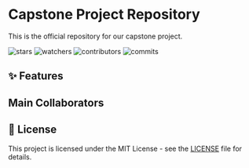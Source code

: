 # Capstone Project Repository

 This is the official repository for our capstone project.

![stars](https://img.shields.io/github/stars/ivanreeve/capstone)
![watchers](https://img.shields.io/github/watchers/ivanreeve/capstone)
![contributors](https://img.shields.io/github/contributors/ivanreeve/capstone)
![commits](https://img.shields.io/github/commit-activity/w/ivanreeve/capstone)

## ✨ Features


## Main Collaborators


## 📄 License

This project is licensed under the MIT License - see the [LICENSE](LICENSE) file for details.
